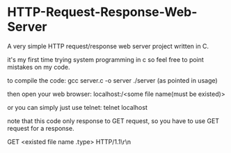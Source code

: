# HTTP-Request-Response-Web-Server
A very simple HTTP request/response web server project written in C.

it's my first time trying system programming in c so feel free to point mistakes on my code. 

to compile the code:
gcc server.c -o server
./server<portnum> (as pointed in usage)
  
  then open your web browser:
  localhost:<portnum>/<some file name(must be existed)>
  
  or you can simply just use telnet:
  telnet localhost <portnum>
  
  note that this code only response to GET request, so you have to use GET request for a response.
  
  GET <existed file name .type> HTTP/1.1\r\n
